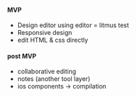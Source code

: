 #### MVP

- Design editor using editor = litmus test
- Responsive design
- edit HTML & css directly

#### post MVP

- collaborative editing
- notes (another tool layer)
- ios components -> compilation
